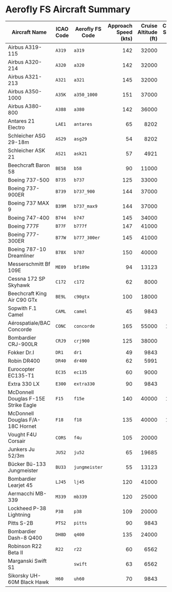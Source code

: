 # Aerofly FS Aircraft Summary

| Aircraft Name                        | ICAO Code | Aerofly FS Code | Approach Speed (kts) | Cruise Altitude (ft) | Cruise Speed (kts) | Maximum Range (nm) |
| ------------------------------------ | --------- | --------------- | -------------------: | -------------------: | -----------------: | -----------------: |
| Airbus A319-115                      | `A319`    | `a319`          |                  142 |                32000 |                453 |               3747 |
| Airbus A320-214                      | `A320`    | `a320`          |                  142 |                32000 |                453 |               3321 |
| Airbus A321-213                      | `A321`    | `a321`          |                  145 |                32000 |                453 |               3186 |
| Airbus A350-1000                     | `A35K`    | `a350_1000`     |                  151 |                37000 |                488 |               8909 |
| Airbus A380-800                      | `A388`    | `a380`          |                  142 |                36000 |                517 |               8207 |
| Antares 21 Electro                   | `LAE1`    | `antares`       |                   65 |                 8202 |                 81 |                313 |
| Schleicher ASG 29-18m                | `AS29`    | `asg29`         |                   54 |                 8202 |                 76 |                  0 |
| Schleicher ASK 21                    | `AS21`    | `ask21`         |                   57 |                 4921 |                 59 |                  0 |
| Beechcraft Baron 58                  | `BE58`    | `b58`           |                   90 |                11000 |                202 |               1229 |
| Boeing 737-500                       | `B735`    | `b737`          |                  125 |                33000 |                490 |               2808 |
| Boeing 737-900ER                     | `B739`    | `b737_900`      |                  144 |                37000 |                453 |               2948 |
| Boeing 737 MAX 9                     | `B39M`    | `b737_max9`     |                  144 |                37000 |                453 |               3548 |
| Boeing 747-400                       | `B744`    | `b747`          |                  145 |                34000 |                492 |               7262 |
| Boeing 777F                          | `B77F`    | `b777f`         |                  147 |                41000 |                482 |               9750 |
| Boeing 777-300ER                     | `B77W`    | `b777_300er`    |                  145 |                41000 |                482 |               7370 |
| Boeing 787-10 Dreamliner             | `B78X`    | `b787`          |                  150 |                40000 |                482 |               6425 |
| Messerschmitt Bf 109E                | `ME09`    | `bf109e`        |                   94 |                13123 |                309 |                432 |
| Cessna 172 SP Skyhawk                | `C172`    | `c172`          |                   62 |                 8000 |                130 |               1031 |
| Beechcraft King Air C90 GTx          | `BE9L`    | `c90gtx`        |                  100 |                18000 |                272 |               1192 |
| Sopwith F.1 Camel                    | `CAML`    | `camel`         |                   45 |                 9843 |                100 |                124 |
| Aérospatiale/BAC Concorde            | `CONC`    | `concorde`      |                  165 |                55000 |               1177 |               3900 |
| Bombardier CRJ-900LR                 | `CRJ9`    | `crj900`        |                  125 |                38000 |                470 |               1550 |
| Fokker Dr.I                          | `DR1`     | `dr1`           |                   49 |                 9843 |                100 |                162 |
| Robin DR400                          | `DR40`    | `dr400`         |                   62 |                 5991 |                167 |                586 |
| Eurocopter EC135-T1                  | `EC35`    | `ec135`         |                   60 |                 9000 |                135 |                343 |
| Extra 330 LX                         | `E300`    | `extra330`      |                   90 |                 9843 |                220 |                459 |
| McDonnell Douglas F-15E Strike Eagle | `F15`     | `f15e`          |                  140 |                40000 |               1458 |               3100 |
| McDonnell Douglas F/A-18C Hornet     | `F18`     | `f18`           |                  135 |                40000 |               1034 |               1080 |
| Vought F4U Corsair                   | `CORS`    | `f4u`           |                  105 |                20000 |                389 |                930 |
| Junkers Ju 52/3m                     | `JU52`    | `ju52`          |                   65 |                19685 |                136 |               1080 |
| Bücker Bü-133 Jungmeister            | `BU33`    | `jungmeister`   |                   55 |                13123 |                119 |                270 |
| Bombardier Learjet 45                | `LJ45`    | `lj45`          |                  120 |                41000 |                486 |               1710 |
| Aermacchi MB-339                     | `M339`    | `mb339`         |                  120 |                25000 |                486 |               1188 |
| Lockheed P-38 Lightning              | `P38`     | `p38`           |                  109 |                20000 |                315 |               1031 |
| Pitts S-2B                           | `PTS2`    | `pitts`         |                   90 |                 9843 |                132 |                216 |
| Bombardier Dash-8 Q400               | `DH8D`    | `q400`          |                  135 |                24000 |                286 |               2808 |
| Robinson R22 Beta II                 | `R22`     | `r22`           |                   60 |                 6562 |                105 |                208 |
| Marganski Swift S1                   |           | `swift`         |                   63 |                 6562 |                 65 |                  0 |
| Sikorsky UH-60M Black Hawk           | `H60`     | `uh60`          |                   70 |                 9843 |                160 |                252 |
